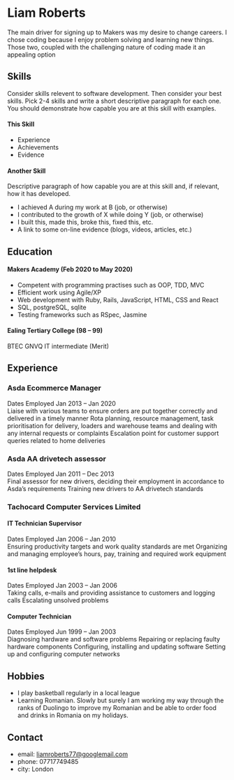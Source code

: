 # Liam Roberts

The main driver for signing up to Makers was my desire to change careers. I chose coding because I enjoy problem solving and learning new things. Those two, coupled with the challenging nature of coding made it an appealing option

## Skills

Consider skills relevent to software development. Then consider your best skills. Pick 2-4 skills and write a short descriptive paragraph for each one. You should demonstrate how capable you are at this skill with examples.

#### This Skill

- Experience
- Achievements
- Evidence

#### Another Skill

Descriptive paragraph of how capable you are at this skill and, if relevant, how it has developed.

- I achieved A during my work at B (job, or otherwise)
- I contributed to the growth of X while doing Y (job, or otherwise)
- I built this, made this, broke this, fixed this, etc.
- A link to some on-line evidence (blogs, videos, articles, etc.)


## Education

#### Makers Academy (Feb 2020 to May 2020)

- Competent with programming practises such as OOP, TDD, MVC
- Efficient work using Agile/XP
- Web development with Ruby, Rails, JavaScript, HTML, CSS and React
- SQL, postgreSQL, sqlite
- Testing frameworks such as RSpec, Jasmine

#### Ealing Tertiary College (98 – 99)
BTEC GNVQ IT intermediate (Merit)

## Experience

### Asda Ecommerce Manager
Dates Employed Jan 2013 – Jan 2020\
Liaise with various teams to ensure orders are put together correctly and delivered in a timely manner
Rota planning, resource management, task prioritisation for delivery, loaders and warehouse teams and dealing with any internal requests or complaints
Escalation point for customer support queries related to home deliveries

### Asda AA drivetech assessor
Dates Employed Jan 2011 – Dec 2013\
Final assessor for new drivers, deciding their employment in accordance to Asda’s requirements
Training new drivers to AA drivetech standards

### Tachocard Computer Services Limited
#### IT Technician Supervisor
Dates Employed Jan 2006 – Jan 2010\
Ensuring productivity targets and work quality standards are met
Organizing and managing employee’s hours, pay, training and required work equipment

#### 1st line helpdesk
Dates Employed Jan 2003 – Jan 2006\
Taking calls, e-mails and providing assistance to customers and logging calls
Escalating unsolved problems

#### Computer Technician
Dates Employed Jun 1999 – Jan 2003\
Diagnosing hardware and software problems
Repairing or replacing faulty hardware components
Configuring, installing and updating software
Setting up and configuring computer networks

## Hobbies

- I play basketball regularly in a local league
- Learning Romanian. Slowly but surely I am working my way through the ranks of Duolingo to improve my Romanian and be able to order food and drinks in Romania on my holidays.


## Contact
- email: liamroberts77@googlemail.com
- phone: 07717749485
- city: London